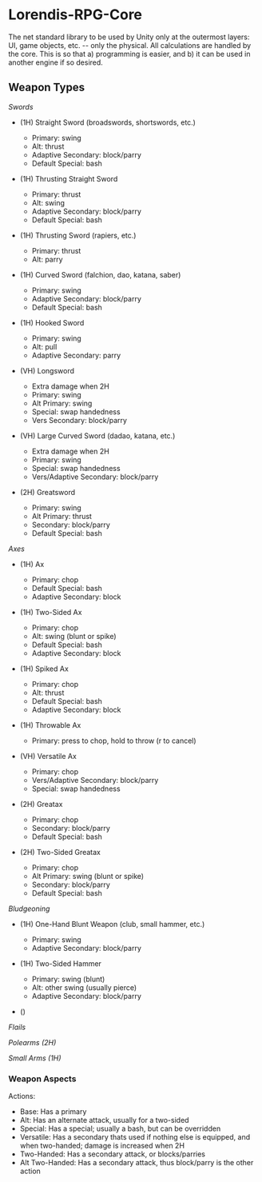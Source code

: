 # Lorendis-RPG-Core
The net standard library to be used by Unity only at the outermost layers: UI, game objects, etc. -- only the physical. All calculations are handled by the core. This is so that a) programming is easier, and b) it can be used in another engine if so desired.


## Weapon Types
*Swords*
- (1H) Straight Sword (broadswords, shortswords, etc.)
  - Primary: swing
  - Alt: thrust
  - Adaptive Secondary: block/parry
  - Default Special: bash
  
- (1H) Thrusting Straight Sword
  - Primary: thrust
  - Alt: swing
  - Adaptive Secondary: block/parry
  - Default Special: bash
  
- (1H) Thrusting Sword (rapiers, etc.)
  - Primary: thrust
  - Alt: parry
  
- (1H) Curved Sword (falchion, dao, katana, saber)
  - Primary: swing
  - Adaptive Secondary: block/parry
  - Default Special: bash
  
- (1H) Hooked Sword
  - Primary: swing
  - Alt: pull
  - Adaptive Secondary: parry
  
- (VH) Longsword
  - Extra damage when 2H
  - Primary: swing
  - Alt Primary: swing
  - Special: swap handedness
  - Vers Secondary: block/parry
  
- (VH) Large Curved Sword (dadao, katana, etc.)
  - Extra damage when 2H
  - Primary: swing
  - Special: swap handedness
  - Vers/Adaptive Secondary: block/parry
  
- (2H) Greatsword
  - Primary: swing
  - Alt Primary: thrust
  - Secondary: block/parry
  - Default Special: bash

*Axes*
- (1H) Ax
  - Primary: chop
  - Default Special: bash
  - Adaptive Secondary: block

- (1H) Two-Sided Ax
  - Primary: chop
  - Alt: swing (blunt or spike)
  - Default Special: bash
  - Adaptive Secondary: block
  
- (1H) Spiked Ax
  - Primary: chop
  - Alt: thrust
  - Default Special: bash
  - Adaptive Secondary: block
  
- (1H) Throwable Ax
  - Primary: press to chop, hold to throw (r to cancel)
  
- (VH) Versatile Ax
  - Primary: chop
  - Vers/Adaptive Secondary: block/parry
  - Special: swap handedness
  
- (2H) Greatax
  - Primary: chop
  - Secondary: block/parry
  - Default Special: bash
  
- (2H) Two-Sided Greatax
  - Primary: chop
  - Alt Primary: swing (blunt or spike)
  - Secondary: block/parry
  - Default Special: bash

*Bludgeoning*
- (1H) One-Hand Blunt Weapon (club, small hammer, etc.)
  - Primary: swing
  - Adaptive Secondary: block/parry
  
- (1H) Two-Sided Hammer
  - Primary: swing (blunt)
  - Alt: other swing (usually pierce)
  - Adaptive Secondary: block/parry
  
- ()

*Flails*

*Polearms (2H)*

*Small Arms (1H)*




### Weapon Aspects
Actions:
- Base: Has a primary
- Alt: Has an alternate attack, usually for a two-sided 
- Special: Has a special; usually a bash, but can be overridden
- Versatile: Has a secondary thats used if nothing else is equipped, and when two-handed; damage is increased when 2H
- Two-Handed: Has a secondary attack, or blocks/parries
- Alt Two-Handed: Has a secondary attack, thus block/parry is the other action


